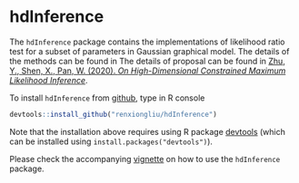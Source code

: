 # hdInference

The `hdInference` package contains the implementations of likelihood ratio test for a subset of parameters in
Gaussian graphical model.
The details of the methods can be found in 
The details of proposal can be found in [Zhu, Y., Shen, X., Pan, W. (2020). *On High-Dimensional Constrained Maximum Likelihood Inference*](https://www.tandfonline.com/doi/full/10.1080/01621459.2018.1540986).

To install `hdInference` from [github](http://github.com), type in R console
```R
devtools::install_github("renxiongliu/hdInference")
```
Note that the installation above requires using R package [devtools](https://CRAN.R-project.org/package=devtools)
(which can be installed using `install.packages("devtools")`).

Please check the accompanying [vignette](https://github.com/renxiongliu/hdInference/blob/main/vignettes/vignette.pdf) on how to use the `hdInference` package.